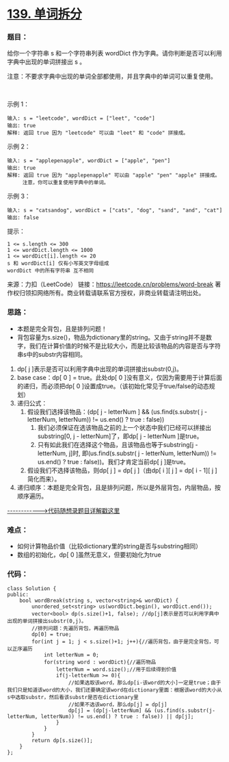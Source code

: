 # [139. 单词拆分](https://leetcode.cn/problems/word-break/)
### 题目：
给你一个字符串 s 和一个字符串列表 wordDict 作为字典。请你判断是否可以利用字典中出现的单词拼接出 s 。

注意：不要求字典中出现的单词全部都使用，并且字典中的单词可以重复使用。

 

示例 1：
```
输入: s = "leetcode", wordDict = ["leet", "code"]
输出: true
解释: 返回 true 因为 "leetcode" 可以由 "leet" 和 "code" 拼接成。
```
示例 2：
```
输入: s = "applepenapple", wordDict = ["apple", "pen"]
输出: true
解释: 返回 true 因为 "applepenapple" 可以由 "apple" "pen" "apple" 拼接成。
     注意，你可以重复使用字典中的单词。
```
示例 3：
```
输入: s = "catsandog", wordDict = ["cats", "dog", "sand", "and", "cat"]
输出: false
```

提示：
```
1 <= s.length <= 300
1 <= wordDict.length <= 1000
1 <= wordDict[i].length <= 20
s 和 wordDict[i] 仅有小写英文字母组成
wordDict 中的所有字符串 互不相同
```
来源：力扣（LeetCode）
链接：https://leetcode.cn/problems/word-break
著作权归领扣网络所有。商业转载请联系官方授权，非商业转载请注明出处。

### 思路：
- 本题是完全背包，且是排列问题！
- 背包容量为s.size()，物品为dictionary里的string。又由于string并不是数字，我们在计算价值的时候不是比较大小，而是比较该物品的内容是否与字符串s中的substr内容相同。
1. dp[ j ]表示是否可以利用字典中出现的单词拼接出substr(0,j)。
2. base case：dp[ 0 ] = true。此处dp[ 0 ]没有意义，仅因为需要用于计算后面的递归，而必须把dp[ 0 ]设置成true。（该初始化常见于true/false的动态规划）
3. 递归公式：
   1. 假设我们选择该物品：(dp[ j - letterNum ] && (us.find(s.substr( j - letterNum, letterNum)) != us.end() ? true : false))
      1. 我们必须保证在选该物品之前的上一个状态中我们已经可以拼接出substring[0, j - letterNum]了，即dp[ j - letterNum ]是true。
      2. 只有如此我们在选择这个物品，且该物品也等于substring[j - letterNum, j]时, 即(us.find(s.substr( j - letterNum, letterNum)) != us.end() ? true : false))。我们才肯定当前dp[ j ]是true。
   2. 假设我们不选择该物品，则dp[ j ] = dp[ j ]（由dp[ i ][ j ] = dp[ i - 1][ j ]简化而来）。
4. 递归顺序：本题是完全背包，且是排列问题，所以是外层背包，内层物品，按顺序遍历。

[------------>代码随想录题目详解戳这里](https://programmercarl.com/0139.%E5%8D%95%E8%AF%8D%E6%8B%86%E5%88%86.html)
### 难点：
- 如何计算物品价值（比较dictionary里的string是否与substring相同）
- 数组的初始化，dp[ 0 ]虽然无意义，但要初始化为true

### 代码：  
```
class Solution {
public:
    bool wordBreak(string s, vector<string>& wordDict) {
        unordered_set<string> us(wordDict.begin(), wordDict.end());
        vector<bool> dp(s.size()+1, false); //dp[j]表示是否可以利用字典中出现的单词拼接出substr(0,j)。
        //排列问题：先遍历背包，再遍历物品
        dp[0] = true;
        for(int j = 1; j < s.size()+1; j++){//遍历背包，由于是完全背包，可以正序遍历
            int letterNum = 0;
            for(string word : wordDict){//遍历物品
                letterNum = word.size();//用于后续得到价值
                if(j-letterNum >= 0){
                    //如果选取该word，那么dp[i-该word的大小]一定是true；由于我们只是知道该word的大小，我们还要确定该word在dictionary里面：根据该word的大小从s中选取substr，然后看该substr是否在dictionary里
                    //如果不选该word，那么dp[j] = dp[j]
                    dp[j] = (dp[j-letterNum] && (us.find(s.substr(j-letterNum, letterNum)) != us.end() ? true : false)) || dp[j];
                }
            }
        }
        return dp[s.size()];
    }
};
```
